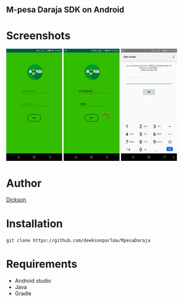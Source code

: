 ## M-pesa Daraja SDK on Android
# Screenshots
<img src="https://github.com/deeksonparlma/MpesaDaraja/blob/master/app/src/main/res/drawable-v24/Screenshot1.png" width="150">
<img src="https://github.com/deeksonparlma/MpesaDaraja/blob/master/app/src/main/res/drawable-v24/Screenshot2.png" width="150">
<img src="https://github.com/deeksonparlma/MpesaDaraja/blob/master/app/src/main/res/drawable-v24/Screenshot3.png" width="150">

# Author
[Dickson](https://github.com/deeksonparlma/)

# Installation
```
git clone https://github.com/deeksonparlma/MpesaDaraja
```
# Requirements
* Android studio
* Java
* Gradle
